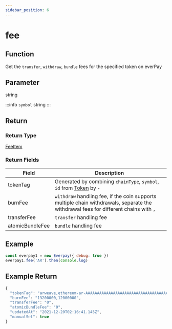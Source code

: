 ```yaml
---
sidebar_position: 6
---
```


# fee

## Function
Get the `transfer`, `withdraw`, `bundle` fees for the specified token on everPay

## Parameter
string

:::info
`symbol` string
:::

## Return
### Return Type
[FeeItem](../types#feeitem)

### Return Fields
|Field|Description|
|---|---|
|tokenTag|Generated by combining `chainType`, `symbol`, `id` from [Token](./info#token-field-description) by `-`|
|burnFee|`withdraw` handling fee, if the coin supports multiple chain withdrawals, separate the withdrawal fees for different chains with `,`|
|transferFee|`transfer` handling fee|
|atomicBundleFee| `bundle` handling fee|

## Example

```js
const everpay1 = new Everpay({ debug: true })
everpay1.fee('AR').then(console.log)
```

## Example Return
```js
{
  "tokenTag": "arweave,ethereum-ar-AAAAAAAAAAAAAAAAAAAAAAAAAAAAAAAAAAAAAAAAAAA,0xcc9141efa8c20c7df0778748255b1487957811be",
  "burnFee": "13200000,12000000",
  "transferFee": "0",
  "atomicBundleFee": "0",
  "updatedAt": "2021-12-20T02:16:41.145Z",
  "manualSet": true
}
```
